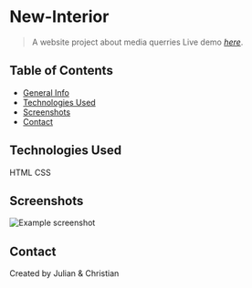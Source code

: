 # New-Interior

> A website project about media querries
> Live demo [_here_](https://christianscholtysik.github.io/New-Interior).

## Table of Contents

- [General Info](#general-information)
- [Technologies Used](#technologies-used)
- [Screenshots](#screenshots)
- [Contact](#contact)
<!-- * [License](#license) -->

## Technologies Used

HTML
CSS

## Screenshots

![Example screenshot](./assets/img/New-Interior.png)

## Contact

Created by Julian & Christian
